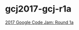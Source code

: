# gcj2017-gcj-r1a

[2017 Google Code Jam: Round 1a](https://code.google.com/codejam/contest/5304486/dashboard)
